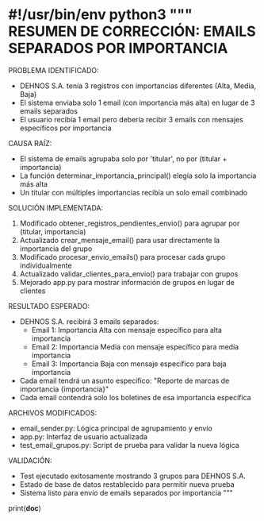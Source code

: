 #!/usr/bin/env python3
"""
RESUMEN DE CORRECCIÓN: EMAILS SEPARADOS POR IMPORTANCIA
=======================================================

PROBLEMA IDENTIFICADO:
- DEHNOS S.A. tenía 3 registros con importancias diferentes (Alta, Media, Baja)
- El sistema enviaba solo 1 email (con importancia más alta) en lugar de 3 emails separados
- El usuario recibía 1 email pero debería recibir 3 emails con mensajes específicos por importancia

CAUSA RAÍZ:
- El sistema de emails agrupaba solo por 'titular', no por (titular + importancia)
- La función determinar_importancia_principal() elegía solo la importancia más alta
- Un titular con múltiples importancias recibía un solo email combinado

SOLUCIÓN IMPLEMENTADA:
1. Modificado obtener_registros_pendientes_envio() para agrupar por (titular, importancia)
2. Actualizado crear_mensaje_email() para usar directamente la importancia del grupo
3. Modificado procesar_envio_emails() para procesar cada grupo individualmente
4. Actualizado validar_clientes_para_envio() para trabajar con grupos
5. Mejorado app.py para mostrar información de grupos en lugar de clientes

RESULTADO ESPERADO:
- DEHNOS S.A. recibirá 3 emails separados:
  * Email 1: Importancia Alta con mensaje específico para alta importancia
  * Email 2: Importancia Media con mensaje específico para media importancia  
  * Email 3: Importancia Baja con mensaje específico para baja importancia
- Cada email tendrá un asunto específico: "Reporte de marcas de importancia {importancia}"
- Cada email contendrá solo los boletines de esa importancia específica

ARCHIVOS MODIFICADOS:
- email_sender.py: Lógica principal de agrupamiento y envío
- app.py: Interfaz de usuario actualizada
- test_email_grupos.py: Script de prueba para validar la nueva lógica

VALIDACIÓN:
- Test ejecutado exitosamente mostrando 3 grupos para DEHNOS S.A.
- Estado de base de datos restablecido para permitir nueva prueba
- Sistema listo para envío de emails separados por importancia
"""

print(__doc__)
